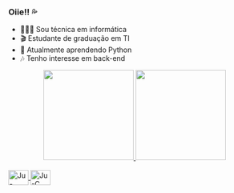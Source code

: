 ### Oiie!! 💦
- 👩🏾‍🎓 Sou técnica em informática
- 🎬 Estudante de graduação em TI
- 🌱 Atualmente aprendendo Python
- 🎶 Tenho interesse em back-end

<div align="center">
  <a href="https://github.com/julianasantiago100">
  <img height="180em" src="https://github-readme-stats.vercel.app/api?username=julianasantiago100&show_icons=true&theme=dracula&include_all_commits=true&count_private=true"/>
  <img height="180em" src="https://github-readme-stats.vercel.app/api/top-langs/?username=julianasantiago100&layout=compact&langs_count=7&theme=dracula"/>
</div>
  
  <div style="display: inline_block"><br>
  <img align="center" alt="Ju-Java" height="30" width="40" src="https://cdn.jsdelivr.net/gh/devicons/devicon/icons/java/java-original.svg">
  <img align="center" alt="Ju-C" height="30" width="40" src="https://cdn.jsdelivr.net/gh/devicons/devicon/icons/c/c-original.svg">
  </div>
  
 ##
